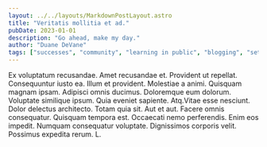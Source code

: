 ```yaml
---
layout: ../../layouts/MarkdownPostLayout.astro
title: "Veritatis mollitia et ad."
pubDate: 2023-01-01
description: "Go ahead, make my day."
author: "Duane DeVane"
tags: ["successes", "community", "learning in public", "blogging", "setbacks"]
---
```


Ex voluptatum recusandae. Amet recusandae et. Provident ut repellat. Consequuntur iusto ea. Illum et provident. Molestiae a animi. Quisquam magnam ipsam. Adipisci omnis ducimus. Doloremque eum dolorum. Voluptate similique ipsum. Quia eveniet sapiente. Atq.Vitae esse nesciunt. Dolor delectus architecto. Totam quia sit. Aut et aut. Facere omnis consequatur. Quisquam tempora est. Occaecati nemo perferendis. Enim eos impedit. Numquam consequatur voluptate. Dignissimos corporis velit. Possimus expedita rerum. L.

